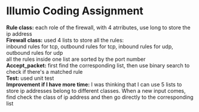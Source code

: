 <h1>Illumio Coding Assignment</h1>
<b>Rule class:</b> each role of the firewall, with 4 atrributes, use long to store the ip address<br>
<b>Firewall class:</b> used 4 lists to store all the rules: <br>
inbound rules for tcp, outbound rules for tcp, inbound rules for udp, outbound rules for udp<br>
all the rules inside one list are sorted by the port number<br>
<b>Accept_packet:</b> first find the corresponding list, then use binary search to check if there's a matched rule<br>
<b>Test:</b> used unit test<br>
<b>Improvement if I have more time:</b> I was thinking that I can use 5 lists to store ip addresses belong to different classes. When a new input comes, find check the class of ip address and then go directly to the corresponding list
